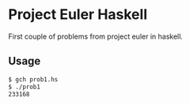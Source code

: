 # Project Euler Haskell
First couple of problems from project euler in haskell.

## Usage 
```sh
$ gch prob1.hs
$ ./prob1
233168
```